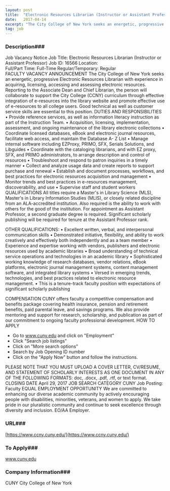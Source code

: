 ```yaml
---
layout: post
title:  "Electronic Resources Librarian (Instructor or Assistant Professor) - The City College of New York"
date:   2017-04-14
excerpt: "The City College of New York seeks an energetic, progressive Electronic Resources Librarian with experience in acquiring, licensing, accessing and assessing electronic resources. Reporting to the Associate Dean and Chief Librarian, the person will collaborate to support the City College (CCNY) curriculum through effective integration of e-resources into the library website and promote effective use of e-resources to all college users. Good technical as well as customer service skills are essential to this position."
tag: job
---
```


### Description###

Job Vacancy Notice
Job Title: Electronic Resources Librarian (Instructor or Assistant Professor)
Job ID:	16566
Location:	 
Full/Part Time: Full-Time
Regular/Temporary: Regular		
FACULTY VACANCY ANNOUNCEMENT
The City College of New York seeks an energetic, progressive Electronic Resources Librarian with experience in acquiring, licensing, accessing and assessing electronic resources. Reporting to the Associate Dean and Chief Librarian, the person will collaborate to support the City College (CCNY) curriculum through effective integration of e-resources into the library website and promote effective use of e-resources to all college users. Good technical as well as customer service skills are essential to this position.
DUTIES AND RESPONSIBILITIES
• Provide reference services, as well as information literacy instruction as part of the Instruction Team.
• Acquisition, licensing, implementation, assessment, and ongoing maintenance of the library electronic collections
• Coordinate licensed databases, eBook and electronic journal resources, facilitate web access, and maintain the Database A- Z List
• Manage internal software including EZProxy, PRIMO, SFX, Serials Solutions, and Libguides
• Coordinate with the cataloging librarians, and with EZ proxy, SFX, and PRIMO administrators, to arrange description and control of resources
• Troubleshoot and respond to patron inquiries in a timely manner
• Collect and analyze usage data and create reports to support purchase and renewal
• Establish and document processes, workflows, and best practices for electronic resources acquisition and management
• Monitor trends and best practices in e-resources management, discoverability, and use
• Supervise staff and student workers
QUALIFICATIONS
All titles require a Master's in Library Science (MLS), Master's in Library Information Studies (MLIS), or closely related discipline from an ALA-accredited institution.  Also required is the ability to work with others for the good of the institution. For appointment as Assistant Professor, a second graduate degree is required. Significant scholarly publishing will be required for tenure at the Assistant Professor rank.

OTHER QUALIFICATIONS:
• Excellent written, verbal, and interpersonal communication skills
• Demonstrated initiative, flexibility, and ability to work creatively and effectively both independently and as a team member
• Experience and expertise working with vendors, publishers and electronic resources used by academic libraries
• Broad understanding of technical service operations and technologies in an academic library
• Sophisticated working knowledge of research databases, vendor relations, eBook platforms, electronic journal management systems, content management software, and integrated library systems
• Versed in emerging trends, technologies, and best practices related to electronic resource management.
• This is a tenure-track faculty position with expectations of significant scholarly publishing

COMPENSATION
CUNY offers faculty a competitive compensation and benefits package covering health insurance, pension and retirement benefits, paid parental leave, and savings programs.  We also provide mentoring and support for research, scholarship, and publication as part of our commitment to ongoing faculty professional development.
HOW TO APPLY
- Go to www.cuny.edu and click on "Employment"
- Click "Search job listings"
- Click on "More search options"
- Search by Job Opening ID number
- Click on the "Apply Now" button and follow the instructions.

PLEASE NOTE THAT YOU MUST UPLOAD A COVER LETTER, CV/RESUME, AND STATEMENT OF SCHOLARLY INTERESTS AS ONE DOCUMENT IN ANY OF THE FOLLOWING FORMATS: doc, .docx, .pdf, .rtf, or text format.
CLOSING DATE April 29, 2017	
JOB SEARCH CATEGORY
CUNY Job Posting: Faculty
EQUAL EMPLOYMENT OPPORTUNITY
We are committed to enhancing our diverse academic community by actively encouraging people with disabilities, minorities, veterans, and women to apply.  We take pride in our pluralistic community and continue to seek excellence through diversity and inclusion. EO/AA Employer.











### URL###

[https://www.ccny.cuny.edu/](https://www.ccny.cuny.edu/)

### To Apply###

www.cuny.edu


### Company Information###

CUNY City College of New York



